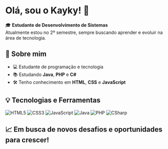 # Olá, sou o Kayky! 👋

🎓 **Estudante de Desenvolvimento de Sistemas**  
Atualmente estou no 2º semestre, sempre buscando aprender e evoluir na área de tecnologia.

## 🚀 Sobre mim

- 💻 Estudante de programação e tecnologia
- 📚 Estudando **Java**, **PHP** e **C#**
- 🛠️ Tenho conhecimento em **HTML**, **CSS** e **JavaScript**

## 💡 Tecnologias e Ferramentas

![HTML5](https://img.shields.io/badge/HTML5-E34F26?style=for-the-badge&logo=html5&logoColor=white)
![CSS3](https://img.shields.io/badge/CSS3-1572B6?style=for-the-badge&logo=css3&logoColor=white)
![JavaScript](https://img.shields.io/badge/JavaScript-F7DF1E?style=for-the-badge&logo=javascript&logoColor=black)
![Java](https://img.shields.io/badge/Java-007396?style=for-the-badge&logo=java&logoColor=white)
![PHP](https://img.shields.io/badge/PHP-777BB4?style=for-the-badge&logo=php&logoColor=white)
![CSharp](https://img.shields.io/badge/C%23-239120?style=for-the-badge&logo=c-sharp&logoColor=white)

## 📈 Em busca de novos desafios e oportunidades para crescer!
